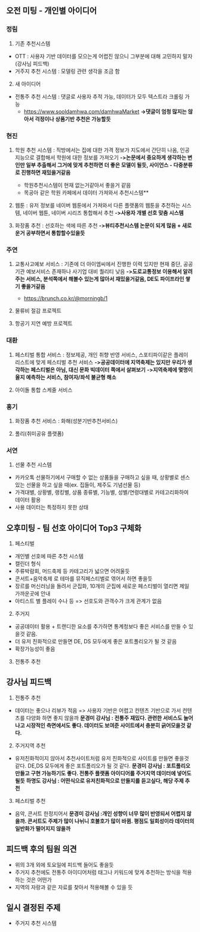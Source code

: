 ## 오전 미팅 - 개인별 아이디어

### 정림
1. 기존 추천시스템
- OTT : 사용자 기반 데이터를 모으는게 어렵진 않으니 그부분에 대해 고민하지 말자(강사님 피드백)
- 거주지 추천 시스템 : 모델링 관련 생각을 조금 함

2. 새 아이디어
- 전통주 추천 시스템 : 댓글로 사용자 추적 가능, 데이터가 모두 텍스트라 크롤링 가능
    - https://www.sooldamhwa.com/damhwaMarket
    **->댓글이 엄청 많지는 않아서 걱정이나 상품기반 추천은 가능할듯**

### 현진
1. 학원 추천 시스템 : 직방에서는 집에 대한 가격 정보가 지도에서 간단히 나옴, 인공지능으로 결합해서 학원에 대한 정보를 가져오기
    **->논문에서 중요하게 생각하는 변인만 일부 추출해서 그거에 맞게 추천하면 더 좋은 모델이 될듯, 사이언스 - 다중분류로 진행하면 재밌을거같음**
    - 학원추천시스템이 현재 없는거같아서 좋을거 같음
    - 목공아 같은 학원 카페에서 데이터 가져와서 추천시스템**

2. 웹툰 : 유저 정보를 네이버 웹툰에서 가져와서 다른 플랫폼의 웹툰을 추천하는 시스템, 네이버 웹툰, 네이버 시리즈 통합해서 추천
    **->사용자 개별 선호 맞춤 시스템**
3. 화장품 추천 : 선호하는 색에 따른 추천
    **->뷰티추천시스템 논문이 되게 많음 + 새로운거 공부하면서 통합할수있을듯**

### 주연
1. 교통사고예보 서비스 : 기존에 더 아이엠씨에서 진행한 이력 있지만 현재 중단, 공공기관 예보서비스 존재하나 사기업 대비 퀄리티 낮음
    **->도로교통정보 이용해서 알려주는 서비스, 분석쪽에서 해볼수 있는게 많아서 재밌을거같음, DE도 파이프라인 쌓기 좋을거같음**
    - https://brunch.co.kr/@morningb/1

2. 물류비 절감 프로젝트

3. 항공기 지연 예방 프로젝트

### 대환 
1. 페스티벌 통합 서비스 : 정보제공, 개인 취향 반영 서비스, 스포티파이같은 플레이 리스트에 맞게 페스티벌 추천 서비스
    **->공공데이터에 지역축제는 있지만 우리가 생각하는 페스티벌은 아님, 대신 문화 빅데이터 쪽에서 살펴보기**
    **->지역축제에 몇명이 올지 예측하는 서비스, 참여자/좌석 불균형 해소**

2. 아이돌 통합 스케줄 서비스 

### 홍기
1. 화장품 추천 서비스 : 화해(성분기반추천서비스)

2. 폴리(취미공유 플랫폼)

### 서연
1. 선물 추천 시스템
- 카카오톡 선물하기에서 구매할 수 없는 상품들을 구매하고 싶을 때, 상황별로 센스있는 선물을 하고 싶을 때(ex. 집들이, 제주도 기념선물 등)
- 가격대별, 상황별, 랭킹별, 상품 종류별, 기능별, 성별/연령대별로 카테고리화하여 데이터 활용
- 사용 데이터는 특정하지 못한 상태

## 오후미팅 - 팀 선호 아이디어 Top3 구체화
1. 페스티벌
- 개인별 선호에 따른 추천 시스템
- 캘린더 형식
- 주류박람회, 머드축제 등 카테고리가 넓으면 어려울듯
- 콘서트+음악축제 로 테마를 뮤직페스티벌로 엮어서 하면 좋을듯
- 장르를 머신러닝을 돌려서 군집화, 10개의 군집에 새로운 페스티벌이 열리면 제일 가까운곳에 안내
- 아티스트 별 플레이 수나  등 => 선호도와 관객수가 크게 관계가 없음

2. 주거지
- 공공데이터 활용 + 트랜디한 요소를 추가하면 통계청보다 좋은 서비스를 만들 수 있을것 같음.
- 더 유저 친화적으로 만들면 DE, DS 모두에게 좋은 포트폴리오가 될 것 같음
- 확장가능성이 좋음

3. 전통주 추천

## 강사님 피드백
1. 전통주 추천
- 데이터는 좋으나 리뷰가 적음 => 사용자 기반은 어렵고 컨텐츠 기반으로 가서 컨텐츠를 다양화 하면 좋지 않을까
    **문경미 강사님 : 전통주 재밌다. 관련한 서비스도 늘어나고 시장적인 측면에서도 좋다. 데이터도 보여준 사이트에서 충분히 긁어모을것 같다.**

2. 주거지역 추천
- 유저친화적이지 않아서 추천사이트처럼 유저 친화적으로 사이트를 만들면 좋을것 같다. DE,DS 모두에게 좋은 포트폴리오가 될 것 같다.
    **문경미 강사님 :  포트폴리오 만들고 구현 가능하기도 좋다. 전통주 플랫폼 아이디어를 주거지역 데이터에 넣어도 될듯**
    **하명도 강사님 : 어떤식으로 유저친화적으로 만들지를 듣고싶다, 해당 주제 추천**

3. 페스티벌 추천
- 음악, 콘서트 한정지어서 
    **문경미 강사님 :개인 성향이 너무 많이 반영되서 어렵지 않을까. 콘서트도 주제가 많이 나뉘니 호불호가 많이 바뀜. 평점도 일회성이라 데이터의 일반화가 떨어지지 않을까**

## 피드백 후의 팀원 의견
- 위의 3개 외에 토요일에 피드백 들어도 좋을듯
- 주거지 추천에도 전통주 아이디어처럼 태그나 키워드에 맞게 추천하는 방식을 적용하는 것은 어떤가
- 지역의 자랑과 같은 자료를 찾아서 적용해볼 수 있을 듯

## 일시 결정된 주제
- 주거지 추천 시스템